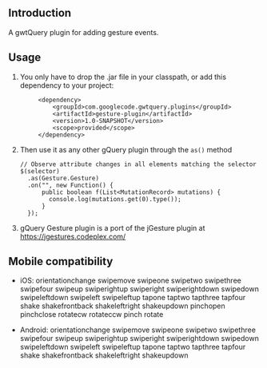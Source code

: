 

## Introduction
A gwtQuery plugin for adding gesture events.

## Usage

1. You only have to drop the .jar file in your classpath, or add this dependency to your project:
   
   ```
        <dependency>
            <groupId>com.googlecode.gwtquery.plugins</groupId>
            <artifactId>gesture-plugin</artifactId>
            <version>1.0-SNAPSHOT</version>
            <scope>provided</scope>
        </dependency>
   ```
2. Then use it as any other gQuery plugin through the `as()` method
   ```
   // Observe attribute changes in all elements matching the selector
   $(selector)
     .as(Gesture.Gesture)
     .on("", new Function() {
         public boolean f(List<MutationRecord> mutations) {
           console.log(mutations.get(0).type());
         }
     });

   ```
3. gQuery Gesture plugin is a port of the jGesture plugin at https://jgestures.codeplex.com/


## Mobile compatibility

- iOS: 
  orientationchange swipemove swipeone swipetwo swipethree swipefour swipeup swiperightup swiperight swiperightdown swipedown swipeleftdown swipeleft swipeleftup tapone taptwo tapthree tapfour shake shakefrontback shakeleftright shakeupdown pinchopen pinchclose rotatecw rotateccw pinch rotate

- Android: 
  orientationchange swipemove swipeone swipetwo swipethree swipefour swipeup swiperightup swiperight swiperightdown swipedown swipeleftdown swipeleft swipeleftup tapone taptwo tapthree tapfour shake shakefrontback shakeleftright shakeupdown
